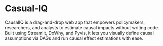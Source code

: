 # Casual-IQ
CausalIQ is a drag-and-drop web app that empowers policymakers, researchers, and analysts to estimate causal impacts without writing code. Built using Streamlit, DoWhy, and Pyvis, it lets you visually define causal assumptions via DAGs and run causal effect estimations with ease.
